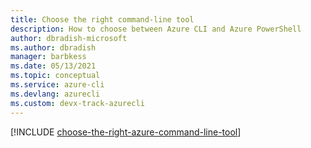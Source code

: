 ```yaml
---
title: Choose the right command-line tool
description: How to choose between Azure CLI and Azure PowerShell
author: dbradish-microsoft
ms.author: dbradish
manager: barbkess
ms.date: 05/13/2021
ms.topic: conceptual
ms.service: azure-cli
ms.devlang: azurecli
ms.custom: devx-track-azurecli
---
```


[!INCLUDE [choose-the-right-azure-command-line-tool](https://github.com/MicrosoftDocs/azure-dev-docs-pr/blob/master/articles/includes/choose-the-right-azure-command-line-tool.md)]
